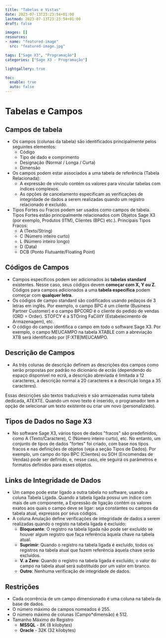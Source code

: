 ```yaml
---
title: "Tabelas e Vistas"
date: 2023-07-13T23:23:54+01:00
lastmod: 2023-07-13T23:23:54+01:00
draft: false

images: []
resources:
- name: "featured-image"
  src: "featured-image.jpg"

tags: ["Sage X3", "Programação"]
categories: ["Sage X3 - Programação"]

lightgallery: true

toc:
  enable: true
  auto: false
---
```

# Tabelas e Campos

## Campos de tabela
- Os campos (colunas da tabela) são identificados principalmente pelos seguintes elementos:
  - Código
  - Tipo de dado e comprimento
  - Designação (Normal / Longa / Curta)
  - Dimensão
- Os campos podem estar associados a uma tabela de referência (Tabela Relacionada):
  - A expressão de vínculo contém os valores para vincular tabelas com índices complexos.
  - As opções de cancelamento especificam as verificações de integridade de dados a serem realizadas quando um registro relacionado é excluído.
- Tipos Fortes ou Fracos podem ser usados como campos de tabela. 
  Tipos Fortes estão principalmente relacionados com Objetos Sage X3 (por exemplo, Produtos (ITM), Clientes (BPC) etc.).
  Principais Tipos Fracos:
  - A (Texto/String)
  - C (Número inteiro curto)
  - L (Número inteiro longo)
  - D (Data)
  - DCB (Ponto Flutuante/Floating Point)

## Códigos de Campos
- Campos específicos podem ser adicionados às **tabelas standard** existentes. Nesse caso, seus códigos devem **começar com X, Y ou Z**. Códigos para campos adicionados a uma **tabela específica** podem começar com **qualquer letra**.
- Os códigos de campo standard são codificados usando pedaços de 3 letras em inglês. Por exemplo, o campo BPC é um cliente (Business Partner Customer) e o campo BPCORD é o cliente do pedido de vendas (ORD = Order). STOFCY é a STOring FaCilitY (Estabelecimento de Armazenagem), etc.
- O código do campo identifica o campo em todo o software Sage X3. Por exemplo, o campo MEUCAMPO na tabela XTABLE com a abreviação XTB será identificado por [F:XTB]MEUCAMPO.

## Descrição de Campos
- As três colunas de descrição definem as descrições dos campos como serão propostas por padrão no dicionário de ecrãs (dependendo do espaço disponível no ecrã, a descrição abreviada é limitada a 12 caracteres, a descrição normal a 20 caracteres e a descrição longa a 35 caracteres).

Essas descrições são textos traduzíveis e são armazenadas numa tabela dedicada, ATEXTE. Quando um novo texto é inserido, o programador tem a opção de selecionar um texto existente ou criar um novo (personalizado).

## Tipos de Dados no Sage X3
- No software Sage X3, vários tipos de dados "fracos" são predefinidos, como A (Texto/Caractere), C (Número inteiro curto), etc. No entanto, um conjunto de tipos de dados "fortes" foi criado, com base nos tipos fracos e nas definições de objetos (veja a seção Tipos de Dados). Por exemplo, um campo do tipo BPC (Clientes) ou SOH (Encomendas de Vendas) pode ser definido, e, nesse caso, ele seguirá os parâmetros e formatos definidos para esses objetos.

## Links de Integridade de Dados
- Um campo pode estar ligado a outra tabela no software, usando a coluna Tabela Ligada. Quando a tabela ligada possui um índice com mais de um componente, a Expressão de ligação contém os valores exatos aos quais o campo deve se ligar: seja constantes ou campos da tabela atual, expressos por seus códigos.
- A coluna Anulação define verificações de integridade de dados a serem realizadas quando o registo na tabela ligada é excluído:
  - **Bloqueante**: O registro na tabela ligada não pode ser excluído se houver algum registro que faça referência àquela chave na tabela atual.
  - **Suprimir**: Quando o registro na tabela ligada é excluído, todos os registros na tabela atual que fazem referência àquela chave serão excluídos.
  - **V. a Zero**: Quando o registro na tabela ligada é excluído, o valor do campo na tabela atual será substituído por um valor em branco.
  - **Outro**: Nenhuma verificação de integridade de dados.

## Restrições
- Cada ocorrência de um campo dimensionado é uma coluna na tabela da base de dados.
- O número máximo de campos nomeados é 255.
- O número máximo de colunas (Campo*dimensão) é 512.
- Tamanho Máximo do Registro
  - **MSSQL** - 8K (8 kilobytes)
  - **Oracle** - 32K (32 kilobytes)

